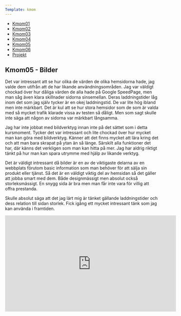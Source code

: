 ```yaml
---
Template: kmom
---
```

<div class="kmom-div list-box content-desktop">
    <ul>
        <li><a href="kmom01" class="report-link">Kmom01</a></li>
        <li><a href="kmom02" class="report-link">Kmom02</a></li>
        <li><a href="kmom03" class="report-link">Kmom03</a></li>
        <li><a href="kmom04" class="report-link">Kmom04</a></li>
        <li><a href="kmom05" class="report-link active">Kmom05</a></li>
        <li><a href="kmom06" class="report-link">Kmom06</a></li>
        <li><a href="kmom10" class="report-link">Projekt</a></li>
    </ul>
</div>

<div class="row">
    <div class="kmom-div report-box">
        <h2>Kmom05 - Bilder</h2>
        <p>
        Det var intressant att se hur olika de värden de olika hemsidorna hade, jag valde dem utifrån att de har likande användningsområden. Jag var väldigt chockad över hur dåliga värden de alla hade på Google SpeedPage, men man såg även klara skillnader sidorna sinsemellan. Deras laddningstider låg inom det som jag själv tycker är en okej laddningstid. De var lite hög ibland men inte märkbart. Det är kul att se hur stora hemsidor som de som är valda med så mycket trafik klarade vissa av testen så dåligt. Men som sagt skulle inte säga att någon av sidorna var märkbart långsamma.
        </p>
        <p>
        Jag har inte jobbat med bildverktyg innan inte på det sättet som i detta kursmoment. Tycker det var intressant och lite chockad över hur mycket man kan göra med bildverktyg. Känner att det finns mycket att lära kring det och att man bara skrapat på ytan än så länge. Särskilt alla funktioner det har, där känns det verkligen som man kan hitta på mer. Jag har aldrig riktigt tänkt på hur man kan spara utrymme med hjälp av likande verktyg.
        </p>
        <p>
        Det är väldigt intressant då bilder är en av de viktigaste delarna av en webbplats förutom basic information som man behöver för att sälja sin produkt eller tjänst. Så det är en väldigt viktig del av hemsidan så det gäller att jobba smart med dem. Både designmässigt men absolut också storleksmässigt. En snygg sida är bra men man får inte vara för villig att offra prestanda. 
        </p>
        <p>
        Skulle absolut säga att det jag lärt mig är tänket gällande laddningstider och dess relation till sidan storlek. Fick igång ett mycket intressant tänk som jag kan använda i framtiden. 
        </p>
        <div class="frame-div">
            <iframe class="responsive-iframe" width="560" height="315" src="https://www.youtube.com/embed/xvhlNIKP7bk" frameborder="0" allow="accelerometer; autoplay; clipboard-write; encrypted-media; gyroscope; picture-in-picture" allowfullscreen></iframe>
        </div>    
    </div>